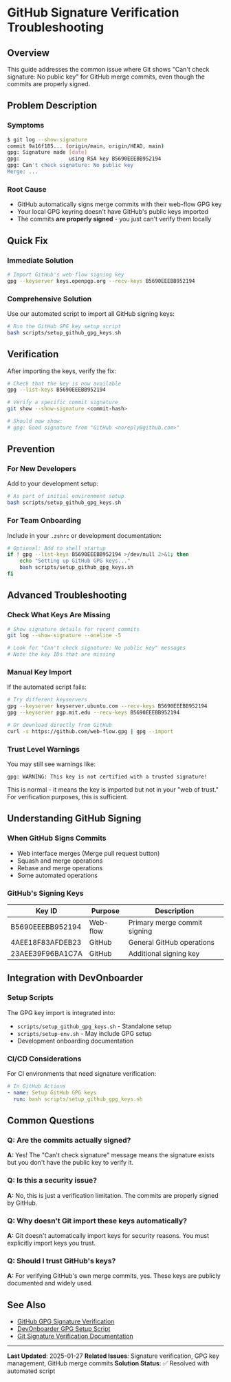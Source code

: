 # GitHub Signature Verification Troubleshooting

## Overview

This guide addresses the common issue where Git shows "Can't check signature: No public key" for GitHub merge commits, even though the commits are properly signed.

## Problem Description

### Symptoms

```bash
$ git log --show-signature
commit 9a16f185... (origin/main, origin/HEAD, main)
gpg: Signature made [date]
gpg:                using RSA key B5690EEEBB952194
gpg: Can't check signature: No public key
Merge: ...
```

### Root Cause

- GitHub automatically signs merge commits with their web-flow GPG key
- Your local GPG keyring doesn't have GitHub's public keys imported
- The commits **are properly signed** - you just can't verify them locally

## Quick Fix

### Immediate Solution

```bash
# Import GitHub's web-flow signing key
gpg --keyserver keys.openpgp.org --recv-keys B5690EEEBB952194
```

### Comprehensive Solution

Use our automated script to import all GitHub signing keys:

```bash
# Run the GitHub GPG key setup script
bash scripts/setup_github_gpg_keys.sh
```

## Verification

After importing the keys, verify the fix:

```bash
# Check that the key is now available
gpg --list-keys B5690EEEBB952194

# Verify a specific commit signature
git show --show-signature <commit-hash>

# Should now show:
# gpg: Good signature from "GitHub <noreply@github.com>"
```

## Prevention

### For New Developers

Add to your development setup:

```bash
# As part of initial environment setup
bash scripts/setup_github_gpg_keys.sh
```

### For Team Onboarding

Include in your `.zshrc` or development documentation:

```bash
# Optional: Add to shell startup
if ! gpg --list-keys B5690EEEBB952194 >/dev/null 2>&1; then
    echo "Setting up GitHub GPG keys..."
    bash scripts/setup_github_gpg_keys.sh
fi
```

## Advanced Troubleshooting

### Check What Keys Are Missing

```bash
# Show signature details for recent commits
git log --show-signature --oneline -5

# Look for "Can't check signature: No public key" messages
# Note the key IDs that are missing
```

### Manual Key Import

If the automated script fails:

```bash
# Try different keyservers
gpg --keyserver keyserver.ubuntu.com --recv-keys B5690EEEBB952194
gpg --keyserver pgp.mit.edu --recv-keys B5690EEEBB952194

# Or download directly from GitHub
curl -s https://github.com/web-flow.gpg | gpg --import
```

### Trust Level Warnings

You may still see warnings like:

```text
gpg: WARNING: This key is not certified with a trusted signature!
```

This is normal - it means the key is imported but not in your "web of trust." For verification purposes, this is sufficient.

## Understanding GitHub Signing

### When GitHub Signs Commits

- Web interface merges (Merge pull request button)
- Squash and merge operations
- Rebase and merge operations
- Some automated operations

### GitHub's Signing Keys

| Key ID | Purpose | Description |
|--------|---------|-------------|
| B5690EEEBB952194 | Web-flow | Primary merge commit signing |
| 4AEE18F83AFDEB23 | GitHub | General GitHub operations |
| 23AEE39F96BA1C7A | GitHub | Additional signing key |

## Integration with DevOnboarder

### Setup Scripts

The GPG key import is integrated into:

- `scripts/setup_github_gpg_keys.sh` - Standalone setup
- `scripts/setup-env.sh` - May include GPG setup
- Development onboarding documentation

### CI/CD Considerations

For CI environments that need signature verification:

```yaml
# In GitHub Actions
- name: Setup GitHub GPG keys
  run: bash scripts/setup_github_gpg_keys.sh
```

## Common Questions

### Q: Are the commits actually signed?

**A:** Yes! The "Can't check signature" message means the signature exists but you don't have the public key to verify it.

### Q: Is this a security issue?

**A:** No, this is just a verification limitation. The commits are properly signed by GitHub.

### Q: Why doesn't Git import these keys automatically?

**A:** Git doesn't automatically import keys for security reasons. You must explicitly import keys you trust.

### Q: Should I trust GitHub's keys?

**A:** For verifying GitHub's own merge commits, yes. These keys are publicly documented and widely used.

## See Also

- [GitHub GPG Signature Verification](https://docs.github.com/en/authentication/managing-commit-signature-verification)
- [DevOnboarder GPG Setup Script](../scripts/setup_github_gpg_keys.sh)
- [Git Signature Verification Documentation](https://git-scm.com/book/en/v2/Git-Tools-Signing-Your-Work)

---

**Last Updated**: 2025-01-27
**Related Issues**: Signature verification, GPG key management, GitHub merge commits
**Solution Status**: ✅ Resolved with automated script
